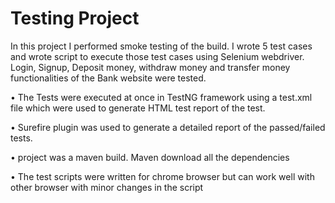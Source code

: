 # Testing Project

In this project I performed smoke testing of the build. I wrote 5 test cases and wrote script to execute those test cases using Selenium webdriver. Login, Signup, Deposit money, withdraw money and transfer money functionalities of the Bank website were tested.

•	The Tests were executed at once in TestNG framework using a test.xml file which were used to generate HTML test report of the test.

•	Surefire plugin was used to generate a detailed report of the passed/failed tests.

• project was a  maven build. Maven download all the dependencies 

•	The test scripts were written for chrome browser but can work well with other browser with minor changes in the script

